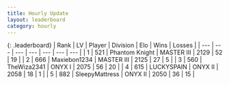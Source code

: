 ```yaml
---
title: Hourly Update
layout: leaderboard
category: hourly
---
```


{: .leaderboard}
| Rank | LV | Player | Division | Elo | Wins | Losses |
| --- | --- | --- | --- | --- | --- | --- |
| <span data-change="1">1</span> | 521 | <span title="ID: 742939">Phantom Knight</span> | MASTER III | <span data-change="4">2129</span> | <span data-change="1">52</span> | <span data-change="0">19</span> |
| <span data-change="-1">2</span> | 666 | <span title="ID: 410122">Maxiebon1234</span> | MASTER III | <span data-change="0">2125</span> | <span data-change="0">27</span> | <span data-change="0">5</span> |
| <span data-change="0">3</span> | 560 | <span title="ID: 178216">TheWiza2341</span> | ONYX I | <span data-change="0">2075</span> | <span data-change="0">56</span> | <span data-change="0">20</span> |
| <span data-change="6">4</span> | 615 | <span title="ID: 623829">LUCKYSPAIN</span> | ONYX II | <span data-change="54">2058</span> | <span data-change="4">18</span> | <span data-change="0">1</span> |
| <span data-change="1">5</span> | 882 | <span title="ID: 153129">SleepyMattress</span> | ONYX II | <span data-change="28">2050</span> | <span data-change="4">36</span> | <span data-change="1">15</span> |